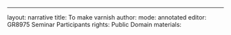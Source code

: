 ---
layout: narrative
title: To make varnish
author:
mode: annotated
editor: GR8975 Seminar Participants
rights: Public Domain
materials: 